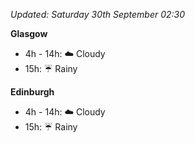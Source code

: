 *Updated: Saturday 30th September 02:30*

**Glasgow**

* 4h - 14h: :cloud: Cloudy
* 15h: :umbrella: Rainy

**Edinburgh**

* 4h - 14h: :cloud: Cloudy
* 15h: :umbrella: Rainy
